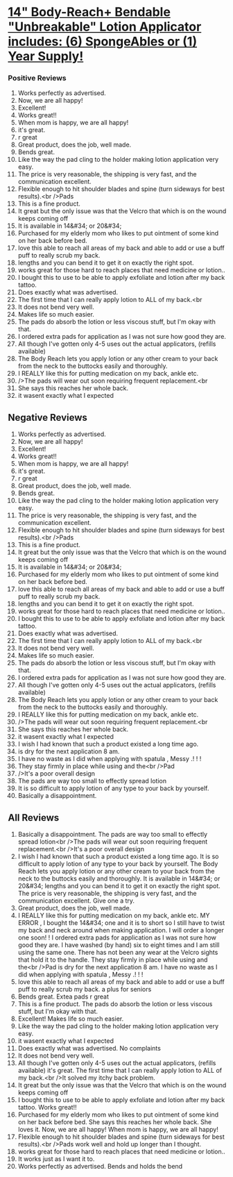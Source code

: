 # [14&quot; Body-Reach+ Bendable &quot;Unbreakable&quot; Lotion Applicator includes: (6) SpongeAbles or (1) Year Supply!](https://products.checkmycream.com/products/14&quot;-Body-Reach+-Bendable-&quot;Unbreakable&quot;-Lotion-Applicator-includes:-(6)-SpongeAbles-or-(1)-Year-Supply!.html)

### Positive Reviews

<ol>
      <li>Works perfectly as advertised.  </li>
      <li>Now, we are all happy!  </li>
      <li>Excellent!</li>
      <li>Works great!!</li>
      <li>When mom is happy, we are all happy!</li>
      <li>it&#x27;s great.</li>
      <li>r great</li>
      <li>Great product, does the job, well made.</li>
      <li>Bends great.</li>
      <li>Like the way the pad cling to the holder making lotion application very easy.</li>
      <li>The price is very reasonable, the shipping is very fast, and the communication excellent.  </li>
      <li>Flexible enough to hit shoulder blades and spine (turn sideways for best results).&lt;br /&gt;Pads</li>
      <li>This is a fine product.  </li>
      <li>It great but the only issue was that the Velcro that which is on the wound keeps coming off</li>
      <li>It is available in 14&amp;#34; or 20&amp;#34;</li>
      <li>Purchased for my elderly mom who likes to put  ointment of some kind on her back before bed.  </li>
      <li>love this able to reach all areas of my back and able to add or use a buff puff to really scrub my back.</li>
      <li>lengths and you can bend it to get it on exactly the right spot.  </li>
      <li>works great for those hard to reach places that need medicine or lotion..</li>
      <li>I bought this to use to be able to apply exfoliate and lotion after my back tattoo.</li>
      <li>Does exactly what was advertised.  </li>
      <li>The first time that I can really apply lotion to ALL of my back.&lt;br</li>
      <li>It does not bend very well.</li>
      <li>Makes life so much easier.</li>
      <li>The pads do absorb the lotion or less viscous stuff, but I&#x27;m okay with that.</li>
      <li>I ordered extra pads for application as I was not sure how good they are.  </li>
      <li>All though I&#x27;ve gotten only 4-5 uses out the actual applicators, (refills available)</li>
      <li>The Body Reach lets you apply lotion or any other cream to your back from the neck to the buttocks easily and thoroughly.</li>
      <li>I REALLY like this for putting medication on my back, ankle etc.  </li>
      <li>/&gt;The pads will wear out soon requiring frequent replacement.&lt;br</li>
      <li>She says this reaches her whole back.  </li>
      <li>it wasent exactly what I expected</li>
</ol>


<h2>Negative Reviews</h2>
<ol>
<li> Works perfectly as advertised.  </li>
<li> Now, we are all happy!  </li>
<li> Excellent!</li>
<li> Works great!!</li>
<li> When mom is happy, we are all happy!</li>
<li> it&#x27;s great.</li>
<li> r great</li>
<li> Great product, does the job, well made.</li>
<li> Bends great.</li>
<li> Like the way the pad cling to the holder making lotion application very easy.</li>
<li> The price is very reasonable, the shipping is very fast, and the communication excellent.  </li>
<li> Flexible enough to hit shoulder blades and spine (turn sideways for best results).&lt;br /&gt;Pads</li>
<li> This is a fine product.  </li>
<li> It great but the only issue was that the Velcro that which is on the wound keeps coming off</li>
<li> It is available in 14&amp;#34; or 20&amp;#34;</li>
<li> Purchased for my elderly mom who likes to put  ointment of some kind on her back before bed.  </li>
<li> love this able to reach all areas of my back and able to add or use a buff puff to really scrub my back.</li>
<li> lengths and you can bend it to get it on exactly the right spot.  </li>
<li> works great for those hard to reach places that need medicine or lotion..</li>
<li> I bought this to use to be able to apply exfoliate and lotion after my back tattoo.</li>
<li> Does exactly what was advertised.  </li>
<li> The first time that I can really apply lotion to ALL of my back.&lt;br</li>
<li> It does not bend very well.</li>
<li> Makes life so much easier.</li>
<li> The pads do absorb the lotion or less viscous stuff, but I&#x27;m okay with that.</li>
<li> I ordered extra pads for application as I was not sure how good they are.  </li>
<li> All though I&#x27;ve gotten only 4-5 uses out the actual applicators, (refills available)</li>
<li> The Body Reach lets you apply lotion or any other cream to your back from the neck to the buttocks easily and thoroughly.</li>
<li> I REALLY like this for putting medication on my back, ankle etc.  </li>
<li> /&gt;The pads will wear out soon requiring frequent replacement.&lt;br</li>
<li> She says this reaches her whole back.  </li>
<li> it wasent exactly what I expected</li>
<li> I wish I had known that such a product existed a long time ago.  </li>
<li> is dry for the next application 8 am.  </li>
<li> I have no waste as I did when applying with spatula , Messy .! ! !</li>
<li> They stay firmly in place while using and the&lt;br /&gt;Pad</li>
<li> /&gt;It&#x27;s a poor overall design</li>
<li> The pads are way too small to effectly spread lotion</li>
<li> It is so difficult to apply lotion of any type to your back by yourself.  </li>
<li> Basically a disappointment.</li>
</ol>

<h2>All Reviews</h2>

<ol>
    <li> Basically a disappointment. The pads are way too small to effectly spread lotion&lt;br /&gt;The pads will wear out soon requiring frequent replacement.&lt;br /&gt;It&#x27;s a poor overall design</li>
    <li> I wish I had known that such a product existed a long time ago.  It is so difficult to apply lotion of any type to your back by yourself.  The Body Reach lets you apply lotion or any other cream to your back from the neck to the buttocks easily and thoroughly. It is available in 14&amp;#34; or 20&amp;#34; lengths and you can bend it to get it on exactly the right spot.  The price is very reasonable, the shipping is very fast, and the communication excellent.  Give one a try.</li>
    <li> Great product, does the job, well made.</li>
    <li> I REALLY like this for putting medication on my back, ankle etc.  MY ERROR , I bought the 14&amp;#34; one and it is to short so I still have to twist my back and neck around when making application.  I will order a longer  one soon! !  I ordered extra pads for application as I was not sure how good they are.  I have washed (by hand)  six to eight times  and I am still using the same one.  There has not been any wear at the Velcro sights that hold it to the handle. They stay firmly in place while using and the&lt;br /&gt;Pad is dry for the next application 8 am.  I have no waste as I did when applying with spatula , Messy .! ! !</li>
    <li> love this able to reach all areas of my back and able to add or use a buff puff to really scrub my back. a plus for seniors</li>
    <li> Bends great. Extea pads r great</li>
    <li> This is a fine product.  The pads do absorb the lotion or less viscous stuff, but I&#x27;m okay with that.</li>
    <li> Excellent! Makes life so much easier.</li>
    <li> Like the way the pad cling to the holder making lotion application very easy.</li>
    <li> it wasent exactly what I expected</li>
    <li> Does exactly what was advertised.  No complaints</li>
    <li> It does not bend very well.</li>
    <li> All though I&#x27;ve gotten only 4-5 uses out the actual applicators, (refills available) it&#x27;s great. The first time that I can really apply lotion to ALL of my back.&lt;br /&gt;It solved my itchy back problem.</li>
    <li> It great but the only issue was that the Velcro that which is on the wound keeps coming off</li>
    <li> I bought this to use to be able to apply exfoliate and lotion after my back tattoo. Works great!!</li>
    <li> Purchased for my elderly mom who likes to put  ointment of some kind on her back before bed.  She says this reaches her whole back.  She loves it.  Now, we are all happy!  When mom is happy, we are all happy!</li>
    <li> Flexible enough to hit shoulder blades and spine (turn sideways for best results).&lt;br /&gt;Pads work well and hold up longer than I thought.</li>
    <li> works great for those hard to reach places that need medicine or lotion..</li>
    <li> It works just as I want it to.</li>
    <li> Works perfectly as advertised.  Bends and holds the bend</li>
</ol>




